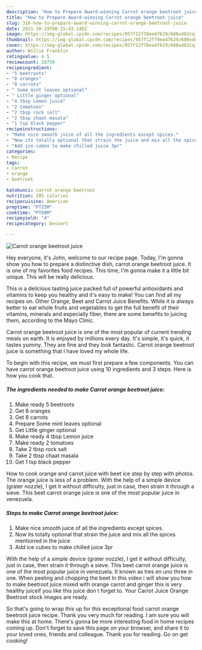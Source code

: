 ```yaml
---
description: "How to Prepare Award-winning Carrot orange beetroot juice"
title: "How to Prepare Award-winning Carrot orange beetroot juice"
slug: 316-how-to-prepare-award-winning-carrot-orange-beetroot-juice
date: 2021-10-19T08:15:43.146Z
image: https://img-global.cpcdn.com/recipes/957f12f78ea47629/680x482cq70/carrot-orange-beetroot-juice-recipe-main-photo.jpg
thumbnail: https://img-global.cpcdn.com/recipes/957f12f78ea47629/680x482cq70/carrot-orange-beetroot-juice-recipe-main-photo.jpg
cover: https://img-global.cpcdn.com/recipes/957f12f78ea47629/680x482cq70/carrot-orange-beetroot-juice-recipe-main-photo.jpg
author: Willie Franklin
ratingvalue: 4.5
reviewcount: 28750
recipeingredient:
- "5 beetroots"
- "8 oranges"
- "8 carrots"
- " Some mint leaves optional"
- " Little ginger optional"
- "4 tbsp Lemon juice"
- "2 tomatoes"
- "2 tbsp rock salt"
- "2 tbsp chaat masala"
- "1 tsp black pepper"
recipeinstructions:
- "Make nice smooth juice of all the ingredients except spices."
- "Now its totally optional that strain the juice and mix all the spices mentioned in the juice"
- "Add ice cubes to make chilled juice 3pr"
categories:
- Recipe
tags:
- carrot
- orange
- beetroot

katakunci: carrot orange beetroot 
nutrition: 285 calories
recipecuisine: American
preptime: "PT25M"
cooktime: "PT60M"
recipeyield: "4"
recipecategory: Dessert

---
```



![Carrot orange beetroot juice](https://img-global.cpcdn.com/recipes/957f12f78ea47629/680x482cq70/carrot-orange-beetroot-juice-recipe-main-photo.jpg)

Hey everyone, it's John, welcome to our recipe page. Today, I'm gonna show you how to prepare a distinctive dish, carrot orange beetroot juice. It is one of my favorites food recipes. This time, I'm gonna make it a little bit unique. This will be really delicious.

This is a delicious tasting juice packed full of powerful antioxidants and vitamins to keep you healthy and it&#39;s easy to make! You can find all my recipes on. Other Orange, Beet and Carrot Juice Benefits. While it is always better to eat whole fruits and vegetables to get the full benefit of their vitamins, minerals and especially fiber, there are some benefits to juicing them, according to the Mayo Clinic.

Carrot orange beetroot juice is one of the most popular of current trending meals on earth. It is enjoyed by millions every day. It's simple, it's quick, it tastes yummy. They are fine and they look fantastic. Carrot orange beetroot juice is something that I have loved my whole life.


To begin with this recipe, we must first prepare a few components. You can have carrot orange beetroot juice using 10 ingredients and 3 steps. Here is how you cook that.

<!--inarticleads1-->

##### The ingredients needed to make Carrot orange beetroot juice:

1. Make ready 5 beetroots
1. Get 8 oranges
1. Get 8 carrots
1. Prepare  Some mint leaves optional
1. Get  Little ginger optional
1. Make ready 4 tbsp Lemon juice
1. Make ready 2 tomatoes
1. Take 2 tbsp rock salt
1. Take 2 tbsp chaat masala
1. Get 1 tsp black pepper


How to cook orange and carrot juice with beet ice step by step with photos. The orange juice is less of a problem. With the help of a simple device (grater nozzle), I get it without difficulty, just in case, then strain it through a sieve. This beet carrot orange juice is one of the most popular juice in venezuela. 

<!--inarticleads2-->

##### Steps to make Carrot orange beetroot juice:

1. Make nice smooth juice of all the ingredients except spices.
1. Now its totally optional that strain the juice and mix all the spices mentioned in the juice
1. Add ice cubes to make chilled juice 3pr


With the help of a simple device (grater nozzle), I get it without difficulty, just in case, then strain it through a sieve. This beet carrot orange juice is one of the most popular juice in venezuela. It known as tres en uno three in one. When peeling and chopping the beet In this video i will show you how to make beetroot juice mixed with orange carrot and ginger this is very healthy juiceif you like this juice don t forget to. Your Carrot Juice Orange Beetroot stock images are ready. 

So that's going to wrap this up for this exceptional food carrot orange beetroot juice recipe. Thank you very much for reading. I am sure you will make this at home. There's gonna be more interesting food in home recipes coming up. Don't forget to save this page on your browser, and share it to your loved ones, friends and colleague. Thank you for reading. Go on get cooking!
